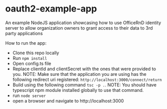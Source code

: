 # oauth2-example-app
An example NodeJS application showcasing how to use OfficeRnD identity server to allow organization owners to grant access to their data to 3rd party applications

How to run the app:
* Clone this repo locally
* Run `npm install`
* Open config.ts file
* Replace clientId and clientSecret with the ones that were provided to you. NOTE: Make sure that the application you are using has the following redirect uri registered: `http://localhost:3000/connect/return`
* Build using the following command `tsc -p .`. NOTE: You should have typescript npm module installed globally to use that command.
* run `node server`
* open a browser and navigate to http://localhost:3000
